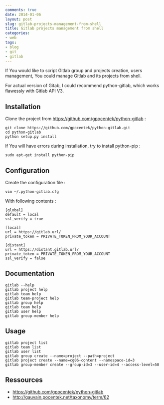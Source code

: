 ```yaml
---
comments: true
date: 2014-01-06
layout: post
slug: gitlab-projects-management-from-shell
title: Gitlab projects management from shell
categories:
- web
tags:
- blog
- git
- gitlab
---
```


If You would like to script Gitlab group and projects creation, users management, You could manage Gitlab and its projects from shell.

For actual version of Gitab, I could recommend python-gitlab, which works flawessly with Gitlab API V3.

## Installation

Clone the project from https://github.com/gpocentek/python-gitlab :

	git clone https://github.com/gpocentek/python-gitlab.git
	cd python-gitlab
	python setup.py install

If You will have errors during installation, try to install python-pip :

	sudo apt-get install python-pip

## Configuration

Create the configuration file :

	vim ~/.python-gitlab.cfg

With following contents :

	[global]
	default = local
	ssl_verify = true
	
	[local]
	url = https://gitlab.url/
	private_token = PRIVATE_TOKEN_FROM_YOUR_ACCOUNT
	
	[distant]
	url = https://distant.gitlab.url/
	private_token = PRIVATE_TOKEN_FROM_YOUR_ACCOUNT
	ssl_verify = false

## Documentation

	gitlab --help
	gitlab project help
	gitlab team help
	gitlab team-project help
	gitlab group help
	gitlab team help
	gitlab user help
	gitlab group-member help

## Usage

	gitlab project list
	gitlab team list
	gitlab user list
	gitlab group create --name=project --path=project
	gitlab project create --name=cg06-content --namespace-id=3
	gitlab group-member create --group-id=3 --user-id=4 --access-level=50

## Ressources

* https://github.com/gpocentek/python-gitlab
* http://gauvain.pocentek.net/taxonomy/term/62
